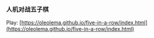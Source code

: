 ### 人机对战五子棋

Play: [https://oleolema.github.io/five-in-a-row/index.html](https://oleolema.github.io/five-in-a-row/index.html)
